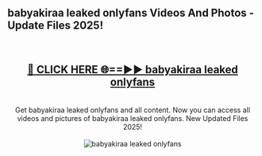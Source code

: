 <h2>babyakiraa leaked onlyfans Videos And Photos - Update Files 2025!</h2>
<br>
<div align="center">
<h2><a href="https://linkcuts.com/hfmhzwbr" rel="nofollow">🔴 CLICK HERE 🌐==►► babyakiraa leaked onlyfans</a></h2>
<br>
Get babyakiraa leaked onlyfans and all content. Now you can access all videos and pictures of babyakiraa leaked onlyfans. New Updated Files 2025!
<br>
<br>
<a href="https://linkcuts.com/hfmhzwbr" rel="nofollow" data-target="animated-image.originalLink"><img src="https://i.ibb.co.com/WyWwxjT/player-gif2.gif" alt="babyakiraa leaked onlyfans" style="max-width: 100%; display: inline-block;" data-target="animated-image.originalImage"></a>
</div>
<br>